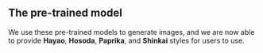 ## The pre-trained model
We use these pre-trained models to generate images, and we are now able to provide **Hayao**, **Hosoda**, **Paprika**, and **Shinkai** styles for users to use.
